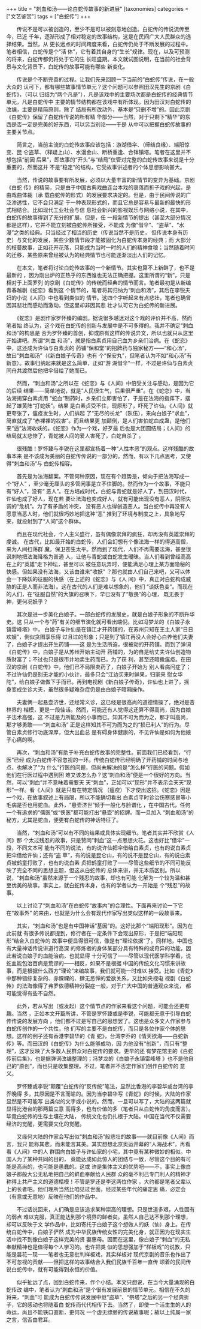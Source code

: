 +++
title = "刺血和汤——论白蛇传故事的新进展"
[taxonomies]
categories = ["文艺鉴赏"]
tags = ["白蛇传"]
+++
<!-- # 刺血和汤——论白蛇传故事的新进展 -->
<!--LINK: 2009-02-13 20:43:34 http://lymslive.blog.163.com/blog/static/8429175200911384334309/ -->

<!-- 七阶子　2009-02-12 -->

　　传说不是可以被创造的，至少不是可以被刻意地创造。白蛇传的传说流传至今，已近
千年，逐渐形成了相对稳定的故事结构，这是在民间广大人民群众的选择结果。当然，从
更长远点的时间跨度来看，白蛇传仍处于不断发展的过程中。笔者相信，白蛇传是个“活
体”，它有着其自身的“生长”规律。现在，以及可预测的将来，白蛇传都仍将处于它的生
长旺盛期。本文就试图说明，在当前的社会背景与文化背景下，白蛇传的故事可能有哪些
新变化。

　　传说是个不断完善的过程。让我们先来回顾一下当前的“白蛇传”传说，在一般大众的
认可下，都有哪些故事情节单元？这个问题可以参照田汉先生的京剧《白蛇传》，（可以
归结为“两个凡是”），凡是该戏中的主要场次都是白蛇传的经典情节单元，凡是白蛇传中
主要的情节结构都在该戏中有所体现。因为田汉对白蛇传的改编，主要是精简原则，除了
结局有所改动外，基本是“只删不增”的。因此京剧《白蛇传》保留了白蛇传传说的所有精
华部分——当然，对于只剩下“精华”的东西是否一定是完美的好东西，可以另当别论——于是
从中可以把握白蛇传故事的主要关节点。
<!-- more -->

　　简言之，当前主流的白蛇传故事应该包括：游湖借伞、（缔结良缘）、端阳惊变、昆
仑盗草、（释疑上山）、水漫金山、断桥重逢、合钵镇塔。笔者在这里并不想包括“前因
后果”，即故事的“开头”与“结局”仅管对完整的白蛇传故事来说是十分重要的，然而这并
不是“稳定”的结构，它受故事讲述者的个体思想影响甚大。

　　当然，传说的故事要有所发展，必须以大量丰富的新情节的变异为基础。京剧《白蛇
传》的精简，只是由于中国古典戏曲连台本戏的衰落而折子戏的兴起，是由戏曲体裁（承
载白蛇传的形式）的发展要求决定的。但是，由于民间传说的广泛渗透性，它不会只满足
于一种表现形式的，而且它总是容易与最新的最快的形式相结合。比如现代工业社会与信
息社会新兴的影视娱乐与网络小说，在其中，白蛇传的故事得到了充分的扩展。但是，任
一段新情节的提出（甚至大部分情况都是这样），它并不能立刻被白蛇传所接受，不能成
为像“借伞”、“盗草”、“水漫”之类的经典。只当经过了相当的历史（传说当然不是历史，
但传说本身有历史）与文化的发展，某些少数情节段才能被固化为白蛇传本身的经典；而
大部分的枝蔓故事，正如花开花落，只能成为当时一时的人们的精神食粮；当然随着时间
的迁移，某些原来曾经被认为的经典情节也可能逐渐淡出人们的记忆。

　　在本文，笔者将讨论白蛇传故事的一个新情节。其实也算不上新鲜了，也不是最新的
，因为刚出炉的正热乎的东西谁也无法正确把握。这里所谓的“新”，只是相对于上面罗列
的京剧《白蛇传》的传统而经典的情节而言。笔者最初是从新编青春越剧《蛇恋》看到这
个情节的，笔者将其归纳为“刺血和汤”，其后在李锐夫妇的小说《人间》中也看到类似的
情节。这四个字听起来有点悲壮，笔者也确曾因其悲壮而感动而激动，但这里却非因其悲
壮才认可它为白蛇传的新进展。

　　《蛇恋》是剧作家罗怀臻的编剧。据说很多越迷对这个戏的评价并不高，然而笔者始
终认为，这个戏在白蛇传的创新与发展中是不可多得的。我并不确定“刺血和汤”的构思是
否为罗怀臻的首创，抑或原有这样的传说异文，所以也就只从这里开始讲吧。所谓“刺血
和汤”，就是指白素贞用自己血为乡亲们治病。在《蛇恋》中，这还成为许仙与白素贞的
药铺“保和堂”的招牌药与独家秘方——“和心汤”，故曰“刺血和汤”（《新白娘子传奇》也有
个“保安丸”，但笔者认为不如“和心汤”有新意）。故事归纳起来就是这么简单，正如“游
湖借伞”一样，不过是许仙与白素贞同舟共渡然后他把伞借给了她而已。

　　然而，“刺血和汤”之所以在《蛇恋》与《人间》中倍受关注与感动，是因为它的后续
结果——简单地说，就是“人民很生气，后果很严重”。在《蛇恋》中，当法海揭穿白素贞用
“蛇血”制药时，乡亲们立即害怕了，于是在法海的指挥下，摆起了雄黄阵“打蛇妖”。结果
是白素贞受不住，现原形了，吓死了许仙。《人间》就更夸张了，瘟疫发生时，人们排起
了“无尽的长龙”（队伍），来向白娘子“求血”，简直就成了“赤裸裸的戕害”。而且结果更
加颠倒，是人们害怕蛇血成蛊，是他们来“逼”法海收妖的。《蛇恋》作为一个戏，好歹最
后也是大团圆结局；《人间》的结局就太悲惨了，青蛇被人间的爱人害死了，白蛇自杀了
。

　　很残酷！罗怀臻与李锐在这里都宣扬着一种“人性本恶”的观点。这样残酷的故事本来
是不该成为美丽的白蛇传传说的一部分的。然而，有以下几点思考，又使得“刺血和汤”与
白蛇传相容。

　　首先是为法海翻案。不管何种原因，现在有个趋势是，倾向于把法海写成一个“好人”
，至少毫无厘头的多管闲事是立不住脚的。然而作为一个故事，不能只有“好人”，没有“
恶人”。在方培成时代，白蛇与青蛇就是好人了，到田汉时代，许仙也成了好人，现在若
要让法海也变成好人，就有可能出现没有恶人，阴阳失调的“危机”。为了有矛盾的冲突，
没有恶人也得创造恶人。当白蛇传中再没有人愿意当恶人时，他们就很巧妙地把这种“恶”
推到了环境与制度之上，具象地写来，就投射到了“人间”这个群体。

　　而且在现代社会，个人主义盛行，虽有偶像崇拜的疯狂，却再没有英雄崇拜的虔诚。
在古代，比如最开始的白蛇传，人们会幻想有个像法海一样的得道高僧，来为人间扫荡群
魔，保卫苍生太平。然而到了现代，人们不再需要法海，甚至很讽刺地把法海降格为普通
人，让他与青蛇或白蛇发生暧昧。当人们看到曾经高高在上的“英雄”走下神坛，甚至可以
被任意玩弄时，便能满足心理上某方面隐秘的快感。但如果没有法海，又该由谁来“收妖”
？那也就由人们自己来吧，又可以体会一下降妖的征服的快感（在上述的《蛇恋》与《人
间》中，真正对白蛇构成威胁的正是人而非法海）。这在古代的人们是难以想象的，他们
“谈妖色变”。而现在的人们，在“征服自然”的大旗的召唤下，早已没有了“敬畏”的心理，
既无畏于神，更何况妖乎？

　　其次是进一步美化白娘子。一部白蛇传的发展史，就是白娘子形象的不断升华史。这
只从一个与“药”有关的细节演化就可看出端倪。比如冯梦龙的《白娘子永镇雷峰塔》中，
白娘子与许仙是在镇江才开药铺的，在苏州只知在王主人家“日日欢娱”，倒似贪图享乐得
过且过的形象；只是到了镇江再没人会好心白养他们夫妻了，白娘子才提出开生药铺——这
是为生活所迫，很被动的开药铺。而到了弹词《白蛇传》中，白娘子是从苏州开始主动开
药铺的，为的自是给丈夫许仙创造物质财富了；不过也只是很市井地卖生药而已，为了获
利，甚至还暗撒瘟疫。在田汉的京剧《白蛇传》中，他们已不局限卖药了，白娘子开始为
别人看病问症了；不过许仙仍是别无才能的小伙计，最多只会“江边买来时鲜果，归家来
慰女华陀”，给白娘子做做下手而已。再到电视剧《新白娘子传奇》，许仙也上进了，摇
身变成坐诊大夫，虽然很多疑难杂症仍是由白娘子暗厢操作。

　　夫妻俩一起悬壶济世，还经常义诊，这已经是很高尚的道德情操了，绝对是杏林界的
楷模，更是一段佳话。然而，可能还有人觉得这还算不得高尚，因为白娘子法术高强，这
不过是力所能及的小事而已。知其不可为而为之，那才叫高尚，那才够勇敢——“刺血和汤”
正是这样知其不可为而为之的“损已利人”的行为。尽管白素贞修行功底深厚，但大出血总
是有碍身体健康的，不见许仙是如何为他娘子心痛的啊。

　　再次，“刺血和汤”有助于补充白蛇传故事的完整性。前面我们已经看到，“行医”已经
成为白蛇传不容忽视的一环。传统白蛇传已经明确了开药铺的时间与地点，也解决了“为
什么”行医的问题，但尚未解决的是“怎么样”行医的问题。假如他们在行医过程中遇到困
难又该怎么办？这“刺血和汤”便是一个很好的方向。当然，可以“刺血”并不意味着需要天
天“刺血”，正如可以“现形”并不表示会天天“现形”一样。看《人间》就是只有在特定情况
（瘟疫）下才使出这招。《蛇恋》因是一个戏，在故事叙述上有局限，所以不能确切看出
白素贞平时诊治伤寒感冒等小毛病是否也用蛇血。此外，“悬壶济世”倾于一般化与脸谱化
，在中国古代，任何一个有追求的“儒医”或“侠医”都可能打出“悬壶”的招牌。而一旦加入
“刺血和汤”的秘方，尤其是蛇血，便更有白蛇传的神话特征了。

　　当然，“刺血和汤”可以有不同的结果或具体实现细节。笔者其实并不欣赏《人间》那
个太过残忍的故事，只是赞同“刺血”这一点思想火花。这也好比“借伞”一段，不同文本可
能有不同的说法，有的说许仙把伞借给白素贞，也有的说白素贞把伞借给许仙；还有“盗
草”，有的说是昆仑山，有的说不是昆仑山，有的说白素贞被鹤童打败了，也有的说白素
贞把鹤童打败了——尽管这些细节的不同可能反映了完全不同的思想主题，但这从白蛇传的
总体来讲，并无本质区别。所以说，“刺血和汤”虽然来源于一个残忍的故事，却也有可能
化解为一个较为温和甚至优美的故事。事实上，就白蛇传本身，也有的学者认为一开始是
个“残忍”的故事。

　　以上讨论了“刺血和汤”在白蛇传“故事内”的合理性。下面再来讨论一下它在“故事外”
的来由，也就是为什么会有现代作家写出类似这样的一段故事来。

　　其实，“刺血和汤”也是有中国神话“基因”的。这好比那个“端阳现形”。因为在此前就
有很多传说都提到，修行者在一定条件下会现出原形，于是把“端阳现形”结合入白蛇传的
故事中便显得很可信，像是有“理论依据”了。同样地，中国也有大量神话传说讲道行高深
的修炼者的身体某部分具有特殊的或奇异的功能，因此若说白娘子的血能治病，也就显得
十分可信了——尽管以现代医学科学看，说蛇血能包治百病是荒谬的——相反，如果不是根据
中国的传统文化习惯来讲故事，而是根据什么西方“理论”来编故事，我们就可能一时难以
接受。比如《青蛇》中那种错综复杂的、赤祼祼的、肆无忌惮的爱欲关系，又比如央视电
视剧《白蛇传》的法海像得了弗罗依德精神分裂症一般，对于广大中国的普通观众来说，
都可能觉得有些不自然。

　　此外，若从写出（或发起）这个情节点的作家来看这个问题，可能会还更有趣。当然
，正如本文开篇所讲，不管是罗怀臻或是李锐，可能都无意于引导白蛇传传说的发展方向
，他们都不过是写自己的思想罢了。这也是众多文人作家参与白蛇传创作的一个共性，他
们写的主要不是白蛇传，而只是各位作家个体的思想。这样的例子还有香港李碧华的《青
蛇》，台湾李乔的《情天欲海——白蛇新传》等。而田汉的《白蛇传》为什么能够成功，因
为他没有“创新”，而只有“整理”，这才反映了大多数人民群众对白蛇传的要求。更早的还
有梦花馆主的《白蛇传前后集》，也是据弹词改编整理的；冯梦龙的《白娘子永镇雷峰塔
》也不是他自己的“原创”，而也只是收集整理。不过，笔者并不否定作家们创作白蛇传的
意义。

　　罗怀臻或李锐“颠覆”白蛇传的“反传统”笔法，显然比香港的李碧华或台湾的李乔晚得
多，其原因是不言而喻的。因为当李碧华写《青蛇》的时候，大陆的作家显然是不可能写
出类似的文字或小说的。然而，一旦可以写了，大陆的这两篇就显得比港台的那两篇立意
高得多，也有价值的多（笔者只从白蛇传的角度而言）。毕竟白蛇传的生存土壤在大陆，
传统文化也仍扎根于大陆。中国在当代不仅需要经济的觉醒，更需要文化的觉醒。

　　又缘何大陆的作家会写出似“刺血和汤”般悲壮的故事——就目前像《人间》而言，我只
能称其悲，而未能言其美。其实想想北京奥运开幕的“人海战术”，再看看《人间》中的人
群围向白娘子与许仙家的小宅，其中竟有某种微妙的相似。中国人为了某种共同的目的，
竟能达成如此惊人的团结与一致，尽管这个目的有可能是高尚的，也可能是愚蠢的。这或
许是集体主义的优势吧——不，事实上像白娘子那般大公无私地把自己的鲜血奉献给人民群
众的毫不利己专门利人的精神才称得上共产主义的道德楷模！不管是罗还是李这两位作家
，大约都是笔者父辈以上的长者吧。他们理所当然比咱见过世面，经过某些年代的痛定思
痛，必定会（有意或无意地）反映在他们的作品中。

　　不过话说回来，人们确是应该追求某种崇高的理想。只是世道多艰，人性固有的弱点
难以克服，真正能达到那个境界的鲜者矣。虽然人自己达不到那个理想，却可以反映于文
学作品中，比如寄托于白娘子这个想做人的妖（仙）身上。在传统白蛇传中，白娘子俨然
成为中华民族传统女性的完美化身，就正因为在现实生活中找不到像白娘子这样完美的贤
妻惠母。因而在这里，像白娘子“刺血”的无私奉献精神也是值得每个人学习的。也许把类
似的思想强加于“样板戏”的说教，只能是昙花一现——笔者也无意批判样板戏，其实样板对
现代京剧的音乐也作出了不可忽视的贡献——但把这样的故事结合入我们民族千百年一直传
颂着的民间传说白蛇传中，就有可能得到永恒的价值。

　　似乎扯远了点，回到白蛇传来，作个小结。本文只想说，在当今大量涌现的白蛇传改
编中，笔者认为“刺血和汤”是个很有发展前景的情节单元。相信在不久的将来，“刺血”可
能成为白蛇传传说发展中继“盗草”、“祭塔”之后的另一个经典折子，它的感动也将随着白
蛇传而代代相传下去。当然了，即使一个活生生的人的命运，尚且不能铁口直断，更何况
一个虚无缥缈的传说故事呢；故以上纯属一家之言，信否由君耳。


